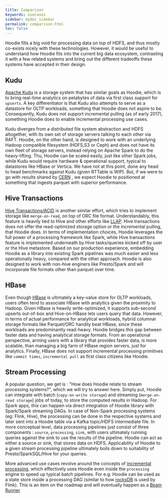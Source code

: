 ```yaml
---
title: Comparison
keywords: usecases
sidebar: mydoc_sidebar
permalink: comparison.html
toc: false
---
```


Hoodie fills a big void for processing data on top of HDFS, and thus mostly co-exists nicely with these technologies. However,
it would be useful to understand how Hoodie fits into the current big data ecosystem, contrasting it with a few related systems
and bring out the different tradeoffs these systems have accepted in their design.

## Kudu

[Apache Kudu](https://kudu.apache.org) is a storage system that has similar goals as Hoodie, which is to bring real-time analytics on petabytes of data via first
class support for `upserts`. A key differentiator is that Kudu also attempts to serve as a datastore for OLTP workloads, something that Hoodie does not aspire to be.
Consequently, Kudu does not support incremental pulling (as of early 2017), something Hoodie does to enable incremental processing use cases.


Kudu diverges from a distributed file system abstraction and HDFS altogether, with its own set of storage servers talking to each  other via RAFT.
Hoodie, on the other hand, is designed to work with an underlying Hadoop compatible filesystem (HDFS,S3 or Ceph) and does not have its own fleet of storage servers,
instead relying on Apache Spark to do the heavy-lifting. Thu, Hoodie can be scaled easily, just like other Spark jobs, while Kudu would require hardware
& operational support, typical to datastores like HBase or Vertica. We have not at this point, done any head to head benchmarks against Kudu (given RTTable is WIP).
But, if we were to go with results shared by [CERN](https://db-blog.web.cern.ch/blog/zbigniew-baranowski/2017-01-performance-comparison-different-file-formats-and-storage-engines) ,
we expect Hoodie to positioned at something that ingests parquet with superior performance.


## Hive Transactions

[Hive Transactions/ACID](https://cwiki.apache.org/confluence/display/Hive/Hive+Transactions) is another similar effort, which tries to implement storage like
`merge-on-read`, on top of ORC file format. Understandably, this feature is heavily tied to Hive and other efforts like [LLAP](https://cwiki.apache.org/confluence/display/Hive/LLAP).
Hive transactions does not offer the read-optimized storage option or the incremental pulling, that Hoodie does. In terms of implementation choices, Hoodie leverages
the full power of a processing framework like Spark, while Hive transactions feature is implemented underneath by Hive tasks/queries kicked off by user or the Hive metastore.
Based on our production experience, embedding Hoodie as a library into existing Spark pipelines was much easier and less operationally heavy, compared with the other approach.
Hoodie is also designed to work with non-hive enginers like Presto/Spark and will incorporate file formats other than parquet over time.

## HBase

Even though [HBase](https://hbase.apache.org) is ultimately a key-value store for OLTP workloads, users often tend to associate HBase with analytics given the proximity to Hadoop.
Given HBase is heavily write-optimized, it supports sub-second upserts out-of-box and Hive-on-HBase lets users query that data. However, in terms of actual performance for analytical workloads,
hybrid columnar storage formats like Parquet/ORC handily beat HBase, since these workloads are predominantly read-heavy. Hoodie bridges this gap between faster data and having
analytical storage formats. From an operational perspective, arming users with a library that provides faster data, is more scalable, than managing a big farm of HBase region servers,
just for analytics. Finally, HBase does not support incremental processing primitives like `commit times`, `incremental pull` as first class citizens like Hoodie.

## Stream Processing

A popular question, we get is : "How does Hoodie relate to stream processing systems?", which we will try to answer here. Simply put, Hoodie can integrate with
batch (`copy-on-write storage`) and streaming (`merge-on-read storage`) jobs of today, to store the computed results in Hadoop. For Spark apps, this can happen via direct
integration of Hoodie library with Spark/Spark streaming DAGs. In case of Non-Spark processing systems (eg: Flink, Hive), the processing can be done in the respective systems
and later sent into a Hoodie table via a Kafka topic/HDFS intermediate file. In more conceptual level, data processing
pipelines just consist of three components : `source`, `processing`, `sink`, with users ultimately running queries against the sink to use the results of the pipeline.
Hoodie can act as either a source or sink, that stores data on HDFS. Applicability of Hoodie to a given stream processing pipeline ultimately boils down to suitability
of Presto/SparkSQL/Hive for your queries.

More advanced use cases revolve around the concepts of [incremental processing](https://www.oreilly.com/ideas/ubers-case-for-incremental-processing-on-hadoop), which effectively
uses Hoodie even inside the `processing` engine to speed up typical batch pipelines. For e.g: Hoodie can be used as a state store inside a processing DAG (similar
to how [rocksDB](https://ci.apache.org/projects/flink/flink-docs-release-1.2/ops/state_backends.html#the-rocksdbstatebackend) is used by Flink). This is an item on the roadmap
and will eventually happen as a [Beam Runner](https://github.com/uber/hoodie/issues/8)



